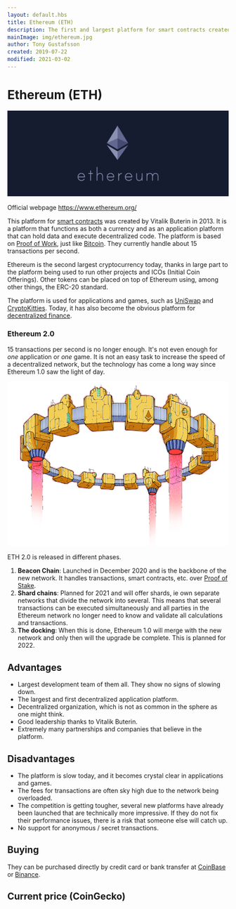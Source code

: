 ```yaml
---
layout: default.hbs
title: Ethereum (ETH)
description: The first and largest platform for smart contracts created by Vitalik Buterin in 2013.
mainImage: img/ethereum.jpg
author: Tony Gustafsson
created: 2019-07-22
modified: 2021-03-02
---
```


# Ethereum (ETH)

![Ethereum](../img/ethereum.jpg 'Ethereum')

Official webpage https://www.ethereum.org/

This platform for [smart contracts](/technology/smart-contracts.html) was created by Vitalik Buterin in 2013. It is a platform that functions as both a currency and as an application platform that can hold data and execute decentralized code. The platform is based on [Proof of Work](/technology/proof-of-work.html), just like [Bitcoin](/cryptocurrencies/bitcoin.html). They currently handle about 15 transactions per second.

Ethereum is the second largest cryptocurrency today, thanks in large part to the platform being used to run other projects and ICOs (Initial Coin Offerings). Other tokens can be placed on top of Ethereum using, among other things, the ERC-20 standard.

The platform is used for applications and games, such as [UniSwap](https://www.uniswap.org) and [CryptoKitties](https://www.cryptokitties.co/). Today, it has also become the obvious platform for [decentralized finance](/market/decentralized-finance.html).

### Ethereum 2.0

15 transactions per second is no longer enough. It's not even enough for _one_ application or _one_ game. It is not an easy task to increase the speed of a decentralized network, but the technology has come a long way since Ethereum 1.0 saw the light of day.

![Ethereum 2.0](../img/eth2.png 'Ethereum 2.0')

ETH 2.0 is released in different phases.

1. **Beacon Chain**: Launched in December 2020 and is the backbone of the new network. It handles transactions, smart contracts, etc. over [Proof of Stake](/technology/proof-of-stake.html).
2. **Shard chains**: Planned for 2021 and will offer shards, ie own separate networks that divide the network into several. This means that several transactions can be executed simultaneously and all parties in the Ethereum network no longer need to know and validate all calculations and transactions.
3. **The docking**: When this is done, Ethereum 1.0 will merge with the new network and only then will the upgrade be complete. This is planned for 2022.

## Advantages

-   Largest development team of them all. They show no signs of slowing down.
-   The largest and first decentralized application platform.
-   Decentralized organization, which is not as common in the sphere as one might think.
-   Good leadership thanks to Vitalik Buterin.
-   Extremely many partnerships and companies that believe in the platform.

## Disadvantages

-   The platform is slow today, and it becomes crystal clear in applications and games.
-   The fees for transactions are often sky high due to the network being overloaded.
-   The competition is getting tougher, several new platforms have already been launched that are technically more impressive. If they do not fix their performance issues, there is a risk that someone else will catch up.
-   No support for anonymous / secret transactions.

## Buying

They can be purchased directly by credit card or bank transfer at [CoinBase](https://www.coinbase.com/) or [Binance](https://www.binance.com).

## Current price (CoinGecko)

<script src="https://widgets.coingecko.com/coingecko-coin-ticker-widget.js"></script>

<coingecko-coin-ticker-widget currency="usd" coin-id="ethereum" locale="en"></coingecko-coin-ticker-widget>
